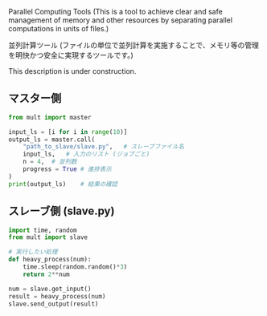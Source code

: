 
Parallel Computing Tools
(This is a tool to achieve clear and safe management of memory and other resources by separating parallel computations in units of files.)

並列計算ツール
(ファイルの単位で並列計算を実施することで、メモリ等の管理を明快かつ安全に実現するツールです。)

This description is under construction.

## マスター側
```python
from mult import master

input_ls = [i for i in range(10)]
output_ls = master.call(
	"path_to_slave/slave.py",	# スレーブファイル名
	input_ls,	# 入力のリスト (ジョブごと)
	n = 4,	# 並列数
	progress = True	# 進捗表示
)
print(output_ls)	# 結果の確認
```

## スレーブ側 (slave.py)
```python
import time, random
from mult import slave

# 実行したい処理
def heavy_process(num):
	time.sleep(random.random()*3)
	return 2**num

num = slave.get_input()
result = heavy_process(num)
slave.send_output(result)
```
